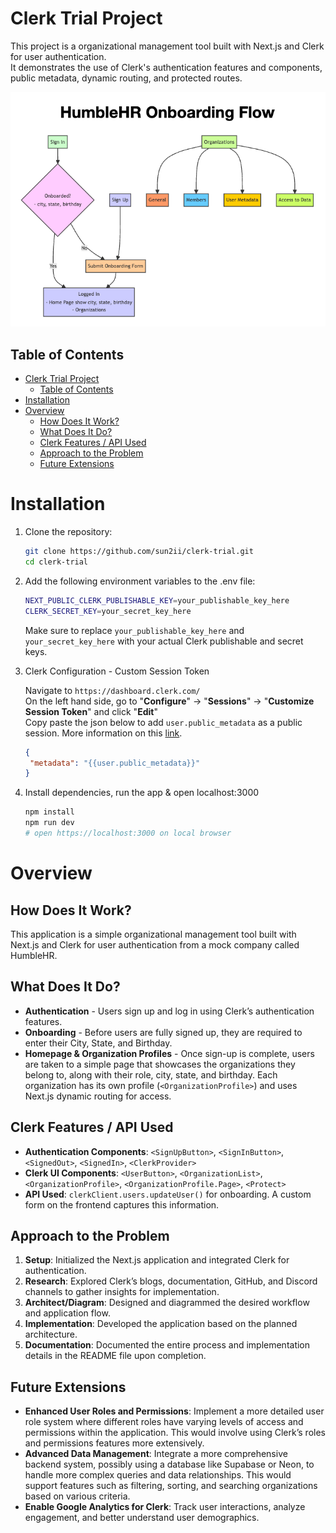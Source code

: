 # Clerk Trial Project

This project is a organizational management tool built with Next.js and Clerk for user authentication.   
It demonstrates the use of Clerk's authentication features and components, public metadata, dynamic routing, and protected routes.

<p align="center">
  <img src="./architecture/humblehr-flow.png" alt="Screenshot" width="800" />
</p>

## Table of Contents
- [Clerk Trial Project](#clerk-trial-project)
  - [Table of Contents](#table-of-contents)
- [Installation](#installation)
- [Overview](#overview)
  - [How Does It Work?](#how-does-it-work)
  - [What Does It Do?](#what-does-it-do)
  - [Clerk Features / API Used](#clerk-features--api-used)
  - [Approach to the Problem](#approach-to-the-problem)
  - [Future Extensions](#future-extensions)

# Installation

1. Clone the repository:
   ```bash
   git clone https://github.com/sun2ii/clerk-trial.git
   cd clerk-trial
   ```
2. Add the following environment variables to the .env file: 
    ```bash
    NEXT_PUBLIC_CLERK_PUBLISHABLE_KEY=your_publishable_key_here
    CLERK_SECRET_KEY=your_secret_key_here
    ```
    Make sure to replace `your_publishable_key_here` and `your_secret_key_here` with your actual Clerk publishable and secret keys.

3. Clerk Configuration - Custom Session Token

   Navigate to `https://dashboard.clerk.com/`  
   On the left hand side, go to "**Configure**" -> "**Sessions**" -> "**Customize Session Token**" and click "**Edit**"   
   Copy paste the json below to add `user.public_metadata` as a public session. More information on this [link](https://clerk.com/docs/guides/add-onboarding-flow).
   ```json
   {
	"metadata": "{{user.public_metadata}}"
   }
   ```
4. Install dependencies, run the app & open localhost:3000
   ```bash
   npm install
   npm run dev 
   # open https://localhost:3000 on local browser
   ```

# Overview

## How Does It Work?
This application is a simple organizational management tool built with Next.js and Clerk for user authentication from a mock company called HumbleHR.

## What Does It Do?

-  **Authentication** - Users sign up and log in using Clerk’s authentication features.
- **Onboarding** - Before users are fully signed up, they are required to enter their City, State, and Birthday.
- **Homepage & Organization Profiles** - Once sign-up is complete, users are taken to a simple page that showcases the organizations they belong to, along with their role, city, state, and birthday. Each organization has its own profile (`<OrganizationProfile>`) and uses Next.js dynamic routing for access.

## Clerk Features / API Used
- **Authentication Components**: `<SignUpButton>`, `<SignInButton>`, `<SignedOut>`, `<SignedIn>`, `<ClerkProvider>`
- **Clerk UI Components**: `<UserButton>`, `<OrganizationList>`, `<OrganizationProfile>`, `<OrganizationProfile.Page>`, `<Protect>`
- **API Used**: `clerkClient.users.updateUser()` for onboarding. A custom form on the frontend captures this information.


## Approach to the Problem
1. **Setup**: Initialized the Next.js application and integrated Clerk for authentication.
2. **Research**: Explored Clerk’s blogs, documentation, GitHub, and Discord channels to gather insights for implementation.
3. **Architect/Diagram**: Designed and diagrammed the desired workflow and application flow.
4. **Implementation**: Developed the application based on the planned architecture.
5. **Documentation**: Documented the entire process and implementation details in the README file upon completion.

## Future Extensions
- **Enhanced User Roles and Permissions**: Implement a more detailed user role system where different roles have varying levels of access and permissions within the application. This would involve using Clerk’s roles and permissions features more extensively.
- **Advanced Data Management**: Integrate a more comprehensive backend system, possibly using a database like Supabase or Neon, to handle more complex queries and data relationships. This would support features such as filtering, sorting, and searching organizations based on various criteria.
- **Enable Google Analytics for Clerk**: Track user interactions, analyze engagement, and better understand user demographics.
